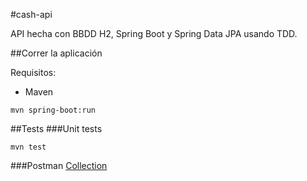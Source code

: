 #cash-api

API hecha con BBDD H2, Spring Boot y Spring Data JPA usando TDD.

##Correr la aplicación

Requisitos:
* Maven

```shell
mvn spring-boot:run
```

##Tests
###Unit tests
```shell
mvn test
```

###Postman
[Collection](src/test/resources/cash-api.postman_collection.json)

